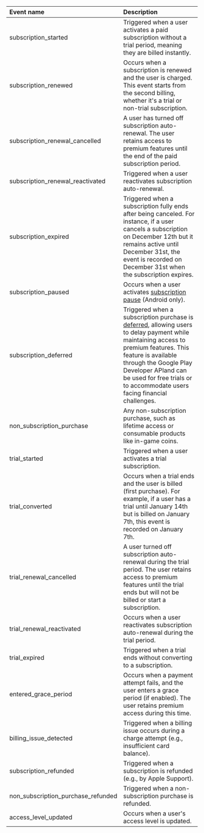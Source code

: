 

| Event name                         | Description                                                                                                                                                                                                                                                                                                                                         |
|:-----------------------------------|:----------------------------------------------------------------------------------------------------------------------------------------------------------------------------------------------------------------------------------------------------------------------------------------------------------------------------------------------------|
| subscription_started               | Triggered when a user activates a paid subscription without a trial period, meaning they are billed instantly.                                                                                                                                                                                                                                      |
| subscription_renewed               | Occurs when a subscription is renewed and the user is charged. This event starts from the second billing, whether it's a trial or non-trial subscription.                                                                                                                                                                                           |
| subscription_renewal_cancelled     | A user has turned off subscription auto-renewal. The user retains access to premium features until the end of the paid subscription period.                                                                                                                                                                                                         |
| subscription_renewal_reactivated   | Triggered when a user reactivates subscription auto-renewal.                                                                                                                                                                                                                                                                                        |
| subscription_expired               | Triggered when a subscription fully ends after being canceled. For instance, if a user cancels a subscription on December 12th but it remains active until December 31st, the event is recorded on December 31st when the subscription expires.                                                                                                     |
| subscription_paused                | Occurs when a user activates [subscription pause](https://developer.android.com/google/play/billing/subs#pause) (Android only).                                                                                                                                                                                                                     |
| subscription_deferred              | Triggered when a subscription purchase is [deferred](https://adapty.io/glossary/subscription-purchase-deferral/), allowing users to delay payment while maintaining access to premium features. This feature is available through the Google Play Developer APIand can be used for free trials or to accommodate users facing financial challenges. |
| non_subscription_purchase          | Any non-subscription purchase, such as lifetime access or consumable products like in-game coins.                                                                                                                                                                                                                                                   |
| trial_started                      | Triggered when a user activates a trial subscription.                                                                                                                                                                                                                                                                                               |
| trial_converted                    | Occurs when a trial ends and the user is billed (first purchase). For example, if a user has a trial until January 14th but is billed on January 7th, this event is recorded on January 7th.                                                                                                                                                        |
| trial_renewal_cancelled            | A user turned off subscription auto-renewal during the trial period. The user retains access to premium features until the trial ends but will not be billed or start a subscription.                                                                                                                                                               |
| trial_renewal_reactivated          | Occurs when a user reactivates subscription auto-renewal during the trial period.                                                                                                                                                                                                                                                                   |
| trial_expired                      | Triggered when a trial ends without converting to a subscription.                                                                                                                                                                                                                                                                                   |
| entered_grace_period               | Occurs when a payment attempt fails, and the user enters a grace period (if enabled). The user retains premium access during this time.                                                                                                                                                                                                             |
| billing_issue_detected             | Triggered when a billing issue occurs during a charge attempt (e.g., insufficient card balance).                                                                                                                                                                                                                                                    |
| subscription_refunded              | Triggered when a subscription is refunded (e.g., by Apple Support).                                                                                                                                                                                                                                                                                 |
| non_subscription_purchase_refunded | Triggered when a non-subscription purchase is refunded.                                                                                                                                                                                                                                                                                             |
| access_level_updated               | Occurs when a user's access level is updated.                                                                                                                                                                                                                                                                                                       |